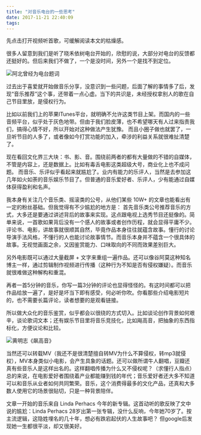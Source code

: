 ```yaml
---
title: "对音乐电台的一些思考"
date: 2017-11-21 22:40:09
tags:
---
```


先点击打开视频听首歌，可缓解阅读本文的枯燥感。
 
 
很多人留意到我们是听了晓禾依树电台开始的，欣慰的说，大部分对电台的反馈都还挺好的。但后来我们不做了，一个是没时间，另外一个是找不到定位。 
 
![阿北曾经为电台题词](../../../images/2017/11/douban_fm.png)
 
过去出于喜爱就开始做音乐分享，没意识到一些问题，后面了解的事情多了后，发现“音乐推荐”这个事，还带着一点心虚。当下的共识是，未经授权拿别人的歌在自己节目里放，是侵权行为。 

比如以前我们上的苹果ITunes平台，就明确不允许这类节目上架。而国内的一些音频平台，似乎处于灰色地带。但由于我们脸皮薄，也不希望哪天有人过来指责我们，搞得心情不好，所以开始对这种做法产生犹豫。 而且小圈子做也就罢了，一旦听节目的人多了，或者像如今打赏功能的加入，牵涉的利益关系就很难扯清楚了。 

现在看回文化界三大块：书、影、音。围绕前两者的都有大量做的不错的自媒体，不管是内容上，还是数据上。比如有毒舌电影这类超级大号，商业化上也不成问题。 而音乐、乐评似乎看起来就尴尬了。业内有能力的乐评人，当然是去参加这几年如火如荼的音乐娱乐节目了。但普通的音乐爱好者、乐评人，少有能通过自媒体获得盈利和名声。 

我本身有关注几个音乐类、摇滚类的公号，从他们某些 10W+ 的文章也能看出有一定的粉丝基础。但我觉得有不少尴尬的地方是： 首先音乐类公号推荐音乐的方式，大多还是要通过讲述背后的故事来实现。这点跟电视上选秀节目还挺像的。简单来说，一首歌如果背后没有一个感人的故事或者创作历程，就会显得平庸不少。 评论书、电影，讲故事就很顺其自然，毕竟作品本身往往就蕴含故事。懂行的讨论导演手法风格，不懂行的人也能讨论故事情节。而音乐本身并不蕴含一个很具体的故事。无视觉画面之余，又因鉴赏能力、口味取向的不同而效果差别巨大。 

另外电影既可以通过大量截屏 + 文字来重组一遍作品。还可以像谷阿莫这种知名博主一样，通过剪辑制作视频进行传播（这种行为不知是否有侵权嫌疑）。而音乐就很难做这种解构和重混。 

再者一首5分钟的音乐，你写一篇3分钟的评论也显得怪怪的。有这时间都可以把作品给放一遍了，是好是坏当下即有感受，何必听你吹。你看那些介绍电影短片的，也不需要长篇评论，读者想要的是观看链接。 

所以做大众化的音乐鉴赏，似乎都会以很绕的方式切入。比如谈论创作背景如何艰辛，谈论歌词文本；还有娱乐节目里将音乐竞技化，比如飚高音，把抽象的东西指标化，方便议论和比较。 
 
![黄明志《飙高音》](../../../images/2017/11/maxresdefault.jpg)
 
 当然还可以转载MV（我还不是很清楚擅自转MV为什么不算侵权，转mp3就侵权），MV本身类似小电影，会产生具象的话题。还可以做所谓牛人翻唱，豆瓣还真有些音乐人是这样出名的。这样翻唱传播为什么又不侵权呢？（求懂行人指点） 总的来说，在电影爱好者围绕着产业都能赚到钱的年代；音乐爱好者还大多不知道可以和音乐从业者如何共同繁荣。音乐，这个消费得最多的文化产品，还真和大多数人使用它的场景很贴切，只是一种背景陪伴。 
 
 文章一开始的音乐来自 Linda Perhacs 今年的新专辑。这首动听的歌反映了文中说的尴尬：Linda Perhacs 28岁出第一张专辑，没什么反响，今年她70岁了。按主流逻辑，这隐姓埋名的几十年，想必有跌宕起伏的人生故事吧？ 但google后发现她一生都很平淡，却又很美好。